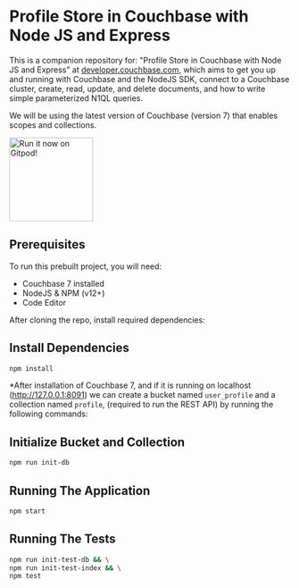 # Profile Store in Couchbase with Node JS and Express

This is a companion repository for: "Profile Store in Couchbase with Node JS and Express" at [developer.couchbase.com](https://developer.couchbase.com), which aims to get you up and running with Couchbase and the NodeJS SDK, connect to a Couchbase cluster, create, read, update, and delete documents, and how to write simple parameterized N1QL queries.

We will be using the latest version of Couchbase (version 7) that enables scopes and collections.

<a href="https://gitpod.io/#https://github.com/couchbase-examples/nodejs-quickstart"><img src="https://da-demo-images.s3.amazonaws.com/runItNow_outline.png?couchbase-example=nodejs-quickstart-repo" width="150" alt="Run it now on Gitpod!"/></a>


## Prerequisites

To run this prebuilt project, you will need:

- Couchbase 7 installed
- NodeJS & NPM (v12+)
- Code Editor

After cloning the repo, install required dependencies:

## Install Dependencies

```sh
npm install
```

*After installation of Couchbase 7, and if it is running on localhost (http://127.0.0.1:8091) we can create a bucket named `user_profile` and a collection named `profile`, (required to run the REST API) by running the following commands:

## Initialize Bucket and Collection

```sh
npm run init-db
```

## Running The Application

```sh
npm start
```

## Running The Tests

```sh
npm run init-test-db && \
npm run init-test-index && \
npm test
```